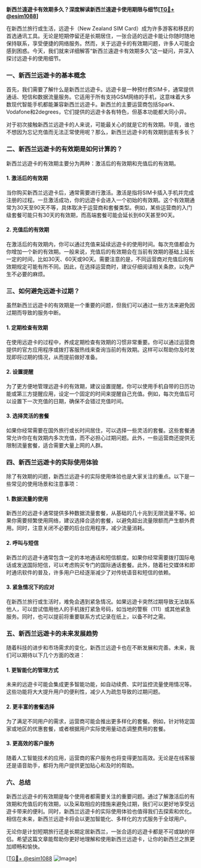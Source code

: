 **新西兰遠遊卡有效期多久？深度解读新西兰遠遊卡使用期限与细节[[TG💪+ @esim1088](https://t.me/s/esim1088)]**

在新西兰旅行或生活，远遊卡（New Zealand SIM Card）成为许多游客和移民的首选通讯工具。无论是短期停留还是长期居住，一张合适的远遊卡能让你随时随地保持联系，享受便捷的网络服务。然而，关于远遊卡的有效期问题，许多人可能会感到困惑。今天，我们就来详细解答“新西兰遠遊卡有效期多久”这一疑问，并深入探讨远遊卡的使用细节。

### 一、新西兰远遊卡的基本概念

首先，我们需要了解什么是新西兰远遊卡。远遊卡是一种预付费SIM卡，通常提供通话、短信和数据流量服务。它适用于所有支持GSM网络的手机，这意味着大多数现代智能手机都能兼容新西兰远遊卡。新西兰的主要运营商包括Spark、Vodafone和2degrees，它们提供的远遊卡各有特色，但基本功能都大同小异。

对于初次接触新西兰远遊卡的人来说，可能最关心的就是它的有效期。毕竟，谁也不想因为忘记充值而无法正常使用呢？那么，新西兰远遊卡的有效期到底有多长？

### 二、新西兰远遊卡的有效期是如何计算的？

新西兰远遊卡的有效期主要分为两种：激活后的有效期和充值后的有效期。

#### 1. 激活后的有效期

当你购买新西兰远遊卡后，通常需要进行激活。激活是指将SIM卡插入手机并完成注册的过程。一旦激活成功，你的远遊卡会进入一个初始的有效期。这个有效期通常为30天至90天不等，具体取决于运营商和套餐类型。例如，某些运营商的入门级套餐可能只有30天的有效期，而高端套餐可能会延长到60天甚至90天。

#### 2. 充值后的有效期

在激活后的有效期内，你可以通过充值来延续远遊卡的使用时间。每次充值都会为你增加一个新的有效期。一般来说，充值后的有效期会在当前有效期的基础上延长一定的时间，比如30天、60天或90天。需要注意的是，不同运营商对充值后的有效期规定可能有所不同。因此，在选择运营商时，建议仔细阅读相关条款，以免产生不必要的麻烦。

### 三、如何避免远遊卡过期？

虽然新西兰远遊卡的有效期是一个重要的问题，但我们可以通过一些方法来避免因过期而导致的服务中断。

#### 1. 定期检查有效期

在使用远遊卡的过程中，养成定期检查有效期的习惯非常重要。你可以通过运营商提供的官方应用程序或拨打客服热线来查询当前的有效期。这样可以帮助你及时发现即将过期的情况，从而提前做好准备。

#### 2. 设置提醒

为了更方便地管理远遊卡的有效期，建议设置提醒。你可以使用手机自带的日历功能或第三方提醒应用，设定一个固定的时间来提醒自己充值。例如，每次充值后可以设置下一次充值的日期，确保不会错过充值时间。

#### 3. 选择灵活的套餐

如果你经常需要在国外旅行或长时间居住，可以选择一些灵活的套餐。这些套餐通常允许你在有效期内多次充值，而不必担心过期问题。此外，一些运营商还提供无限制流量套餐，适合需要大量上网的人群。

### 四、新西兰远遊卡的实际使用体验

除了有效期的问题，新西兰远遊卡的实际使用体验也是大家关注的重点。以下是一些常见的使用场景和注意事项：

#### 1. 数据流量的使用

新西兰的远遊卡通常提供多种数据流量套餐，从基础的几十兆到无限流量不等。如果你需要频繁使用网络，建议选择合适的套餐，以避免超出流量限额而产生额外费用。同时，注意关闭不必要的后台应用程序，减少流量消耗。

#### 2. 呼叫与短信

新西兰的远遊卡通常包含一定的本地通话和短信额度。如果你经常需要拨打国际电话或发送国际短信，可以考虑购买专门的国际通话套餐。此外，随着社交媒体和即时通讯软件的普及，许多用户已经逐渐减少了对传统语音和短信的依赖。

#### 3. 紧急情况下的应对

在新西兰旅行或生活时，难免会遇到紧急情况。如果远遊卡突然过期导致无法联系他人，可以尝试借用他人的手机拨打紧急号码，如当地的警察（111）或其他紧急服务。同时，也可以提前将重要联系方式记录在纸上，以备不时之需。

### 五、新西兰远遊卡的未来发展趋势

随着科技的进步和市场需求的变化，新西兰远遊卡也在不断发展和完善。未来，我们可以期待以下几个方面的改进：

#### 1. 更智能化的管理方式

未来的远遊卡可能会集成更多智能功能，如自动续费、实时监控流量使用情况等。这些功能将大大提升用户的便利性，减少人为疏忽导致的过期问题。

#### 2. 更丰富的套餐选择

为了满足不同用户的需求，运营商可能会推出更多样化的套餐。例如，针对特定国家或地区的优惠套餐，或者根据用户实际使用量动态调整费用的套餐。

#### 3. 更高效的客户服务

随着人工智能技术的应用，运营商的客户服务也将变得更加高效。无论是在线客服还是语音助手，都将为用户提供更加贴心和及时的帮助。

### 六、总结

新西兰远遊卡的有效期是每个使用者都需要关注的重要问题。通过了解激活后的有效期和充值后的有效期，以及采取相应的措施来避免过期，我们可以更好地享受远遊卡带来的便利。同时，新西兰远遊卡的实际使用体验也值得我们去探索和优化。相信在未来，新西兰远遊卡将会以更加智能化、多样化的方式服务于全球用户。

无论你是计划短期旅行还是长期定居新西兰，一张合适的远遊卡都是不可或缺的伴侣。希望这篇文章能帮助你更好地理解和使用新西兰远遊卡，让你的新西兰之旅更加顺畅和愉快。

[[TG💪+ @esim1088](https://t.me/s/esim1088) ![Image](https://i.postimg.cc/4NQfJmqS/Snipaste-2025-05-13-00-14-12.png)]